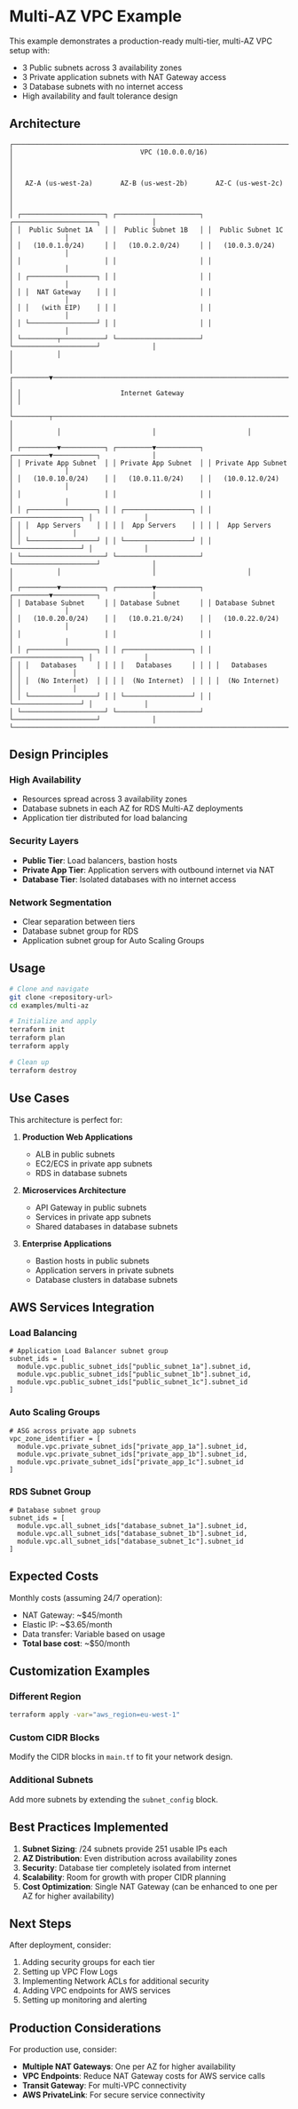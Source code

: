 # Multi-AZ VPC Example

This example demonstrates a production-ready multi-tier, multi-AZ VPC setup with:
- 3 Public subnets across 3 availability zones
- 3 Private application subnets with NAT Gateway access
- 3 Database subnets with no internet access
- High availability and fault tolerance design

## Architecture

```
┌───────────────────────────────────────────────────────────────────────────────────────┐
│                                VPC (10.0.0.0/16)                                     │
│                                                                                       │
│   AZ-A (us-west-2a)       AZ-B (us-west-2b)       AZ-C (us-west-2c)                │
│                                                                                       │
│ ┌─────────────────────┐ ┌─────────────────────┐ ┌─────────────────────┐             │
│ │  Public Subnet 1A   │ │  Public Subnet 1B   │ │  Public Subnet 1C   │             │
│ │   (10.0.1.0/24)     │ │   (10.0.2.0/24)     │ │   (10.0.3.0/24)     │             │
│ │                     │ │                     │ │                     │             │
│ │ ┌─────────────────┐ │ │                     │ │                     │             │
│ │ │  NAT Gateway    │ │ │                     │ │                     │             │
│ │ │   (with EIP)    │ │ │                     │ │                     │             │
│ │ └─────────────────┘ │ │                     │ │                     │             │
│ └─────────┬───────────┘ └─────────────────────┘ └─────────────────────┘             │
│           │                                                                         │
│ ┌─────────▼───────────────────────────────────────────────────────────────────────┐ │
│ │                         Internet Gateway                                        │ │
│ └─────────┬───────────────────────────────────────────────────────────────────────┘ │
│           │                       │                       │                         │
│ ┌─────────▼───────────┐ ┌─────────▼───────────┐ ┌─────────▼───────────┐             │
│ │ Private App Subnet  │ │ Private App Subnet  │ │ Private App Subnet  │             │
│ │   (10.0.10.0/24)    │ │   (10.0.11.0/24)    │ │   (10.0.12.0/24)    │             │
│ │                     │ │                     │ │                     │             │
│ │ ┌─────────────────┐ │ │ ┌─────────────────┐ │ │ ┌─────────────────┐ │             │
│ │ │  App Servers    │ │ │ │  App Servers    │ │ │ │  App Servers    │ │             │
│ │ └─────────────────┘ │ │ └─────────────────┘ │ │ └─────────────────┘ │             │
│ └─────────────────────┘ └─────────────────────┘ └─────────────────────┘             │
│           │                       │                       │                         │
│ ┌─────────▼───────────┐ ┌─────────▼───────────┐ ┌─────────▼───────────┐             │
│ │ Database Subnet     │ │ Database Subnet     │ │ Database Subnet     │             │
│ │   (10.0.20.0/24)    │ │   (10.0.21.0/24)    │ │   (10.0.22.0/24)    │             │
│ │                     │ │                     │ │                     │             │
│ │ ┌─────────────────┐ │ │ ┌─────────────────┐ │ │ ┌─────────────────┐ │             │
│ │ │   Databases     │ │ │ │   Databases     │ │ │ │   Databases     │ │             │
│ │ │  (No Internet)  │ │ │ │  (No Internet)  │ │ │ │  (No Internet)  │ │             │
│ │ └─────────────────┘ │ │ └─────────────────┘ │ │ └─────────────────┘ │             │
│ └─────────────────────┘ └─────────────────────┘ └─────────────────────┘             │
└───────────────────────────────────────────────────────────────────────────────────────┘
```

## Design Principles

### High Availability
- Resources spread across 3 availability zones
- Database subnets in each AZ for RDS Multi-AZ deployments
- Application tier distributed for load balancing

### Security Layers
- **Public Tier**: Load balancers, bastion hosts
- **Private App Tier**: Application servers with outbound internet via NAT
- **Database Tier**: Isolated databases with no internet access

### Network Segmentation
- Clear separation between tiers
- Database subnet group for RDS
- Application subnet group for Auto Scaling Groups

## Usage

```bash
# Clone and navigate
git clone <repository-url>
cd examples/multi-az

# Initialize and apply
terraform init
terraform plan
terraform apply

# Clean up
terraform destroy
```

## Use Cases

This architecture is perfect for:

1. **Production Web Applications**
   - ALB in public subnets
   - EC2/ECS in private app subnets
   - RDS in database subnets

2. **Microservices Architecture**
   - API Gateway in public subnets
   - Services in private app subnets
   - Shared databases in database subnets

3. **Enterprise Applications**
   - Bastion hosts in public subnets
   - Application servers in private subnets
   - Database clusters in database subnets

## AWS Services Integration

### Load Balancing
```hcl
# Application Load Balancer subnet group
subnet_ids = [
  module.vpc.public_subnet_ids["public_subnet_1a"].subnet_id,
  module.vpc.public_subnet_ids["public_subnet_1b"].subnet_id,
  module.vpc.public_subnet_ids["public_subnet_1c"].subnet_id
]
```

### Auto Scaling Groups
```hcl
# ASG across private app subnets
vpc_zone_identifier = [
  module.vpc.private_subnet_ids["private_app_1a"].subnet_id,
  module.vpc.private_subnet_ids["private_app_1b"].subnet_id,
  module.vpc.private_subnet_ids["private_app_1c"].subnet_id
]
```

### RDS Subnet Group
```hcl
# Database subnet group
subnet_ids = [
  module.vpc.all_subnet_ids["database_subnet_1a"].subnet_id,
  module.vpc.all_subnet_ids["database_subnet_1b"].subnet_id,
  module.vpc.all_subnet_ids["database_subnet_1c"].subnet_id
]
```

## Expected Costs

Monthly costs (assuming 24/7 operation):
- NAT Gateway: ~$45/month
- Elastic IP: ~$3.65/month
- Data transfer: Variable based on usage
- **Total base cost**: ~$50/month

## Customization Examples

### Different Region
```bash
terraform apply -var="aws_region=eu-west-1"
```

### Custom CIDR Blocks
Modify the CIDR blocks in `main.tf` to fit your network design.

### Additional Subnets
Add more subnets by extending the `subnet_config` block.

## Best Practices Implemented

1. **Subnet Sizing**: /24 subnets provide 251 usable IPs each
2. **AZ Distribution**: Even distribution across availability zones
3. **Security**: Database tier completely isolated from internet
4. **Scalability**: Room for growth with proper CIDR planning
5. **Cost Optimization**: Single NAT Gateway (can be enhanced to one per AZ for higher availability)

## Next Steps

After deployment, consider:
1. Adding security groups for each tier
2. Setting up VPC Flow Logs
3. Implementing Network ACLs for additional security
4. Adding VPC endpoints for AWS services
5. Setting up monitoring and alerting

## Production Considerations

For production use, consider:
- **Multiple NAT Gateways**: One per AZ for higher availability
- **VPC Endpoints**: Reduce NAT Gateway costs for AWS service calls
- **Transit Gateway**: For multi-VPC connectivity
- **AWS PrivateLink**: For secure service connectivity